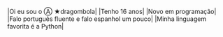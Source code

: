 |Oi eu sou o Ⓐ ★dragombola|
|Tenho 16 anos|
|Novo em programação|
|Falo português  fluente  e  falo espanhol um pouco|
|Minha linguagem favorita é a Python| 
